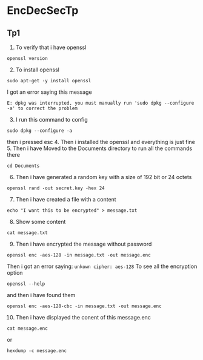 # EncDecSecTp
## Tp1 
1. To verify that i have openssl 
```
openssl version
```
2. To install openssl
```
sudo apt-get -y install openssl
```
I got an error saying this message
```
E: dpkg was interrupted, you must manually run 'sudo dpkg --configure -a' to correct the problem
```
3. I run this command to config
```
sudo dpkg --configure -a
```
then i pressed esc
4. Then i installed the openssl and everything is just fine
5. Then i have Moved to the Documents directory to run all the commands there
```
cd Documents
```
6. Then i have generated a random key with a size of 192 bit or 24 octets
```
openssl rand -out secret.key -hex 24
```
7. Then i have created a file with a content
```
echo "I want this to be encrypted" > message.txt
```
8. Show some content 
```
cat message.txt
```
9. Then i have encrypted the message without password
```
openssl enc -aes-128 -in message.txt -out message.enc
```
Then i got an error saying: `unkown cipher: aes-128` To see all the encryption option
```
openssl --help
```
and then i have found them 
```
openssl enc -aes-128-cbc -in message.txt -out message.enc
```
10. Then i have displayed the conent of this message.enc
```
cat message.enc
```
or 
```
hexdump -c message.enc
```
